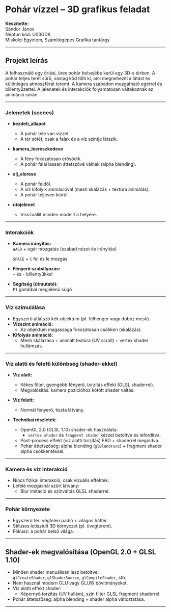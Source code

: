 # Pohár vízzel – 3D grafikus feladat

**Készítette:**  
Sándor János  
Neptun kód: U03GDK  
Miskolci Egyetem, Számítógépes Grafika tantárgy

---

## Projekt leírás

A felhasználó egy óriási, üres pohár belsejébe kerül egy 3D-s térben.
A pohár teljes terét sűrű, vastag köd tölti ki, ami megnehezíti a látást és különleges atmoszférát teremt.
A kamera szabadon mozgatható egérrel és billentyűzettel.
A jelenetek és interakciók folyamatosan váltakoznak az animáció során.

---

### Jelenetek (scenes)

- **kezdeti_allapot**  
  - A pohár tele van vízzel.  
  - A tér sötét, csak a falak és a víz szintje látszik.

- **kamera_leereszkedese**  
  - A fény fokozatosan erősödik.  
  - A pohár falai lassan áttetszővé válnak (alpha blending).

- **alj_elerese**  
  - A pohár feldől.  
  - A víz kifolyik animációval (mesh skálázás + textúra animálás).  
  - A pohár teljesen kiürül.

- **utojelenet**  
  - Visszaállít minden modellt a helyére.

---

### Interakciók

- **Kamera irányítás:**  
  `WASD` + egér mozgatás (szabad nézet és irányítás)

  `SPACE` + `C` fel és le mozgás

- **Fényerő szabályozás:**  
  `+` és `-` billentyűkkel

- **Segítség (útmutató):**  
  `F1` gombbal megjelenő súgó

---

### Víz szimulálása

- Egyszerű átlátszó kék objektum (pl. félhenger vagy doboz mesh).
- **Vízszint animáció:**  
  - Az objektum magassága fokozatosan csökken (skálázás).
- **Kifolyás animáció:**  
  - Mesh skálázása + animált textúra (UV scroll) + vertex shader hullámzás.

---

### Víz alatti és feletti különbség (shader-ekkel)

- **Víz alatt:**  
  - Kékes filter, gyengébb fényerő, torzítás effekt (GLSL shaderrel).  
  - Megvalósítás: kamera pozícióhoz kötött shader váltás.  

- **Víz felett:**  
  - Normál fényerő, tiszta látvány.

- **Technikai részletek:**  
  - OpenGL 2.0 (GLSL 1.10) shader-ek használata:  
    - `vertex shader` és `fragment shader` kézzel betöltve és lefordítva.  
  - Post-process effekt (víz alatti torzítás) FBO + shaderrel megoldva.  
  - Pohár áttetszőség: alpha blending (`glBlendFunc`) + fragment shader alpha csökkentéssel.

---

### Kamera és víz interakció

- Nincs fizikai interakció, csak vizuális effektek.  
- Lefelé mozgásnál szűrt látvány:  
  - Blur imitáció és színváltás GLSL shaderrel.

---

### Pohár környezete

- Egyszerű tér: végtelen padló + világos háttér.  
- Stílusos letisztult 3D környezet (pl. üvegterem).  
- Fókusz: a pohár belső világa.

---

## Shader-ek megvalósítása (OpenGL 2.0 + GLSL 1.10)

- Minden shader manuálisan lesz betöltve:  
  `glCreateShader`, `glShaderSource`, `glCompileShader`, stb.
- Nem használ modern GLU vagy GLUW bővítményeket.
- Víz alatti effekt shader:  
  - Képernyő torzítás (UV hullám), szín filter GLSL fragment shaderrel.
- Pohár áttetszőség: alpha blending + shader alpha változtatása.

---

